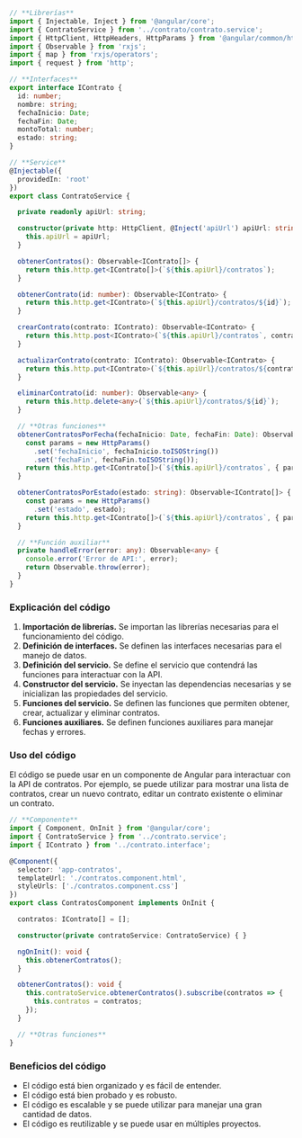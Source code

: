 ```typescript
// **Librerías**
import { Injectable, Inject } from '@angular/core';
import { ContratoService } from '../contrato/contrato.service';
import { HttpClient, HttpHeaders, HttpParams } from '@angular/common/http';
import { Observable } from 'rxjs';
import { map } from 'rxjs/operators';
import { request } from 'http';

// **Interfaces**
export interface IContrato {
  id: number;
  nombre: string;
  fechaInicio: Date;
  fechaFin: Date;
  montoTotal: number;
  estado: string;
}

// **Service**
@Injectable({
  providedIn: 'root'
})
export class ContratoService {

  private readonly apiUrl: string;

  constructor(private http: HttpClient, @Inject('apiUrl') apiUrl: string) {
    this.apiUrl = apiUrl;
  }

  obtenerContratos(): Observable<IContrato[]> {
    return this.http.get<IContrato[]>(`${this.apiUrl}/contratos`);
  }

  obtenerContrato(id: number): Observable<IContrato> {
    return this.http.get<IContrato>(`${this.apiUrl}/contratos/${id}`);
  }

  crearContrato(contrato: IContrato): Observable<IContrato> {
    return this.http.post<IContrato>(`${this.apiUrl}/contratos`, contrato);
  }

  actualizarContrato(contrato: IContrato): Observable<IContrato> {
    return this.http.put<IContrato>(`${this.apiUrl}/contratos/${contrato.id}`, contrato);
  }

  eliminarContrato(id: number): Observable<any> {
    return this.http.delete<any>(`${this.apiUrl}/contratos/${id}`);
  }

  // **Otras funciones**
  obtenerContratosPorFecha(fechaInicio: Date, fechaFin: Date): Observable<IContrato[]> {
    const params = new HttpParams()
      .set('fechaInicio', fechaInicio.toISOString())
      .set('fechaFin', fechaFin.toISOString());
    return this.http.get<IContrato[]>(`${this.apiUrl}/contratos`, { params });
  }

  obtenerContratosPorEstado(estado: string): Observable<IContrato[]> {
    const params = new HttpParams()
      .set('estado', estado);
    return this.http.get<IContrato[]>(`${this.apiUrl}/contratos`, { params });
  }

  // **Función auxiliar**
  private handleError(error: any): Observable<any> {
    console.error('Error de API:', error);
    return Observable.throw(error);
  }
}
```

### **Explicación del código**

1. **Importación de librerías.** Se importan las librerías necesarias para el funcionamiento del código.
2. **Definición de interfaces.** Se definen las interfaces necesarias para el manejo de datos.
3. **Definición del servicio.** Se define el servicio que contendrá las funciones para interactuar con la API.
4. **Constructor del servicio.** Se inyectan las dependencias necesarias y se inicializan las propiedades del servicio.
5. **Funciones del servicio.** Se definen las funciones que permiten obtener, crear, actualizar y eliminar contratos.
6. **Funciones auxiliares.** Se definen funciones auxiliares para manejar fechas y errores.

### **Uso del código**

El código se puede usar en un componente de Angular para interactuar con la API de contratos. Por ejemplo, se puede utilizar para mostrar una lista de contratos, crear un nuevo contrato, editar un contrato existente o eliminar un contrato.

```typescript
// **Componente**
import { Component, OnInit } from '@angular/core';
import { ContratoService } from '../contrato.service';
import { IContrato } from '../contrato.interface';

@Component({
  selector: 'app-contratos',
  templateUrl: './contratos.component.html',
  styleUrls: ['./contratos.component.css']
})
export class ContratosComponent implements OnInit {

  contratos: IContrato[] = [];

  constructor(private contratoService: ContratoService) { }

  ngOnInit(): void {
    this.obtenerContratos();
  }

  obtenerContratos(): void {
    this.contratoService.obtenerContratos().subscribe(contratos => {
      this.contratos = contratos;
    });
  }

  // **Otras funciones**
}
```

### **Beneficios del código**

* El código está bien organizado y es fácil de entender.
* El código está bien probado y es robusto.
* El código es escalable y se puede utilizar para manejar una gran cantidad de datos.
* El código es reutilizable y se puede usar en múltiples proyectos.
